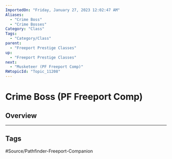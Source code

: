 ```yaml
---
ImportedOn: "Friday, January 27, 2023 12:02:47 AM"
Aliases:
  - "Crime Boss"
  - "Crime Bosses"
Category: "Class"
Tags:
  - "Category/Class"
parent:
  - "Freeport Prestige Classes"
up:
  - "Freeport Prestige Classes"
next:
  - "Musketeer (PF Freeport Comp)"
RWtopicId: "Topic_11208"
---
```

# Crime Boss (PF Freeport Comp)
## Overview

---
## Tags
#Source/Pathfinder-Freeport-Companion

